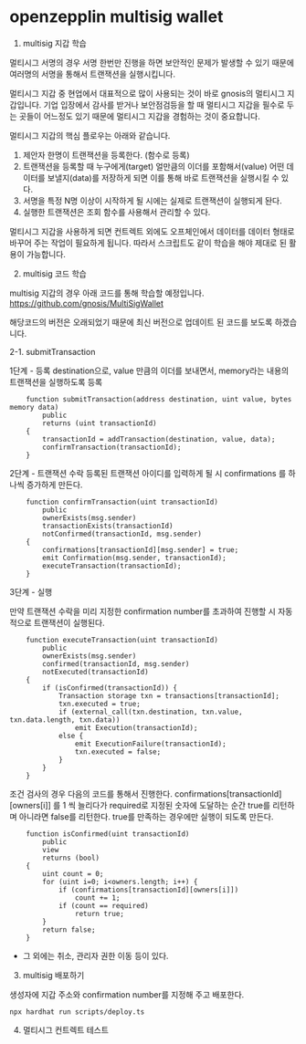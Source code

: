# openzepplin multisig wallet

1. multisig 지갑 학습

멀티시그 서명의 경우 서명 한번만 진행을 하면 보안적인 문제가 발생할 수 있기 때문에
여러명의 서명을 통해서 트랜잭션을 실행시킵니다.

멀티시그 지갑 중 현업에서 대표적으로 많이 사용되는 것이 바로 gnosis의 멀티시그 지갑입니다.
기업 입장에서 감사를 받거나 보안점검등을 할 때 멀티시그 지갑을 필수로 두는 곳들이 어느정도 있기 때문에
멀티시그 지갑을 경험하는 것이 중요합니다.

멀티시그 지갑의 핵심 플로우는 아래와 같습니다.
1. 제안자 한명이 트랜잭션을 등록한다. (함수로 등록)
2. 트랜잭션을 등록할 때 누구에게(target) 얼만큼의 이더를 포함해서(value) 어떤 데이터를 보낼지(data)를 저장하게 되면 이를 통해 바로 트랜잭션을 실행시킬 수 있다.
3. 서명을 특정 N명 이상이 시작하게 될 시에는 실제로  트랜잭션이 실행되게 돤다.
4. 실행한 트랜잭션은 조회 함수를 사용해서 관리할 수 있다.

멀티시그 지갑을 사용하게 되면 컨트렉트 외에도 오프체인에서 데이터를 데이터 형태로 바꾸어 주는 작업이 필요하게 됩니다.
따라서 스크립트도 같이 학습을 해야 제대로 된 활용이 가능합니다.


2. multisig 코드 학습
   
multisig 지갑의 경우 아래 코드를 통해 학습할 예정입니다.
https://github.com/gnosis/MultiSigWallet

해당코드의 버전은 오래되었기 때문에 최신 버전으로 업데이트 된 코드를 보도록 하겠습니다.

2-1. submitTransaction

1단계 - 등록
destination으로, value 만큼의 이더를 보내면서, memory라는 내용의 트랜잭션을 실행하도록 등록
```
    function submitTransaction(address destination, uint value, bytes memory data)
        public
        returns (uint transactionId)
    {
        transactionId = addTransaction(destination, value, data);
        confirmTransaction(transactionId);
    }
```

2단계 - 트랜잭션 수락
등록된 트랜잭션 아이디를 입력하게 될 시 confirmations 를 하나씩 증가하게 만든다.

```
    function confirmTransaction(uint transactionId)
        public
        ownerExists(msg.sender)
        transactionExists(transactionId)
        notConfirmed(transactionId, msg.sender)
    {
        confirmations[transactionId][msg.sender] = true;
        emit Confirmation(msg.sender, transactionId);
        executeTransaction(transactionId);
    }
```

3단계 - 실행 

만약 트랜잭션 수락을 미리 지정한 confirmation number를 초과하여 진행할 시 자동적으로 트랜잭션이 실행된다.
```
    function executeTransaction(uint transactionId)
        public
        ownerExists(msg.sender)
        confirmed(transactionId, msg.sender)
        notExecuted(transactionId)
    {
        if (isConfirmed(transactionId)) {
            Transaction storage txn = transactions[transactionId];
            txn.executed = true;
            if (external_call(txn.destination, txn.value, txn.data.length, txn.data))
                emit Execution(transactionId);
            else {
                emit ExecutionFailure(transactionId);
                txn.executed = false;
            }
        }
    }
```

조건 검사의 경우 다음의 코드를 통해서 진행한다.
confirmations[transactionId][owners[i]] 를 1 씩 늘리다가
required로 지정된 숫자에 도달하는 순간 true를 리턴하며 아니라면 false를 리턴한다.
true를 만족하는 경우에만 실행이 되도록 만든다.
```
    function isConfirmed(uint transactionId)
        public
        view
        returns (bool)
    {
        uint count = 0;
        for (uint i=0; i<owners.length; i++) {
            if (confirmations[transactionId][owners[i]])
                count += 1;
            if (count == required)
                return true;
        }
        return false;
    }
```


* 그 외에는 취소, 관리자 권한 이동 등이 있다.

3. multisig 배포하기

생성자에 지갑 주소와 confirmation number를 지정해 주고 배포한다.
```
npx hardhat run scripts/deploy.ts 
```

4. 멀티시그 컨트렉트 테스트
   